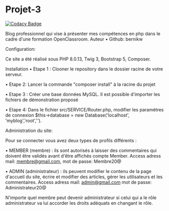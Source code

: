 # Projet-3
[![Codacy Badge](https://app.codacy.com/project/badge/Grade/a389e058349d4ec688e25ec6c9658b21)](https://www.codacy.com/gh/bernikw/Projet-3/dashboard?utm_source=github.com&amp;utm_medium=referral&amp;utm_content=bernikw/Projet-3&amp;utm_campaign=Badge_Grade)


Blog professionnel qui vise à présenter mes compétences en php dans le cadre d'une formation OpenClassroom.
Auteur
•	Github: bernikw

Configuration:

Ce site a été réalisé sous PHP 8.0.13, Twig 3, Bootstrap 5, Composer.

Installation
•	Etape 1 : Clooner le repository dans le dossier racine de votre serveur.

•   Etape 2: Lancer la commande "composer install" à la racine du projet

•	Etape 3 : Créer une base données MySQL. Il est possible d'importer les fichiers de démonstration proposé

•	Etape 4: Dans le fichier src/SERVICE/Router.php, modifier les paramètres de connexion  $this->database = new Database('localhost', 'myblog','root','').

Administration du site:

Pour se connecter vous avez deux types de profils différents :


•	MEMBER (membre) : ils sont autorisés à laisser des commentaires qui doivent être validés avant d'être affichés compte Member. Access adress mail: membre@gmail.com, mot de passe: Membre20@

•	ADMIN (administrateur) : ils peuvent modifier le contenu de la page d'accueil du site, écrire et modifier des articles, gérer les utilisateurs et les commentaires. Access adress mail: admin@gmail.com mot de passe: Administrateur20@

N'importe quel membre peut devenir administrateur si celui qui a le rôle administrateur va lui accorder les droits adéquats en changant le rôle.